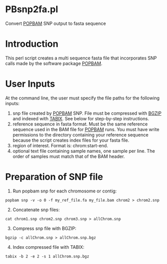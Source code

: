 PBsnp2fa.pl
===========

Convert [POPBAM](https://github.com/dgarriga/POPBAM) SNP output to fasta sequence


Introduction
============

This perl script creates a multi sequence fasta file that incorporates SNP calls made by the software package [POPBAM](https://github.com/dgarriga/POPBAM).



User Inputs
===========

At the command line, the user must specify the file paths for the following inputs:

1. snp file created by [POPBAM](https://github.com/dgarriga/POPBAM) SNP. File must be compressed with [BGZIP](http://samtools.sourceforge.net/tabix.shtml) and indexed with [TABIX](http://samtools.sourceforge.net/tabix.shtml). See below for step-by-step instructions.
2. reference sequence in fasta format. Must be the same reference sequence used in the BAM file for [POPBAM](https://github.com/dgarriga/POPBAM) runs. You must have write permissions to the directory containing your reference sequence because the script creates index files for your fasta file.
3. region of interest. Format is: chrom:start-end.
4. optional text file containing sample names, one sample per line. The order of samples must match that of the BAM header.

Preparation of SNP file
=======================
1. Run popbam snp for each chromosome or contig:

```unix
popbam snp -v -o 0 -f my_ref_file.fa my_file.bam chrom2 > chrom2.snp
```

2. Concatenate snp files:

```unix
cat chrom1.snp chrom2.snp chrom3.snp > allChrom.snp
```

3. Compress snp file with BGZIP:

```unix
bgzip -c allChrom.snp > allChrom.snp.bgz
```

4. Index compressed file with TABIX:

```unix
tabix -b 2 -e 2 -s 1 allChrom.snp.bgz
```





